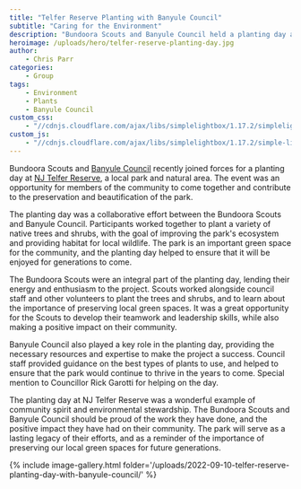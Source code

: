 ```yaml
---
title: "Telfer Reserve Planting with Banyule Council"
subtitle: "Caring for the Environment"
description: "Bundoora Scouts and Banyule Council held a planting day at NJ Telfer reserve in Bundoora"
heroimage: /uploads/hero/telfer-reserve-planting-day.jpg
author:
    - Chris Parr
categories:
    - Group
tags:
    - Environment
    - Plants
    - Banyule Council
custom_css:
    - "//cdnjs.cloudflare.com/ajax/libs/simplelightbox/1.17.2/simplelightbox.min.css"
custom_js:
    - "//cdnjs.cloudflare.com/ajax/libs/simplelightbox/1.17.2/simple-lightbox.min.js"
---
```


Bundoora Scouts and [Banyule Council](https://www.banyule.vic.gov.au/) recently joined forces for a planting day at [NJ Telfer Reserve](https://www.google.com/maps/place/N+J+Telfer+Reserve,+Bundoora+VIC+3083/), a local park and natural area. The event was an opportunity for members of the community to come together and contribute to the preservation and beautification of the park.

The planting day was a collaborative effort between the Bundoora Scouts and Banyule Council. Participants worked together to plant a variety of native trees and shrubs, with the goal of improving the park's ecosystem and providing habitat for local wildlife. The park is an important green space for the community, and the planting day helped to ensure that it will be enjoyed for generations to come.

The Bundoora Scouts were an integral part of the planting day, lending their energy and enthusiasm to the project. Scouts worked alongside council staff and other volunteers to plant the trees and shrubs, and to learn about the importance of preserving local green spaces. It was a great opportunity for the Scouts to develop their teamwork and leadership skills, while also making a positive impact on their community.

Banyule Council also played a key role in the planting day, providing the necessary resources and expertise to make the project a success. Council staff provided guidance on the best types of plants to use, and helped to ensure that the park would continue to thrive in the years to come. Special mention to Councillor Rick Garotti for helping on the day.

The planting day at NJ Telfer Reserve was a wonderful example of community spirit and environmental stewardship. The Bundoora Scouts and Banyule Council should be proud of the work they have done, and the positive impact they have had on their community. The park will serve as a lasting legacy of their efforts, and as a reminder of the importance of preserving our local green spaces for future generations.

{% include image-gallery.html folder='/uploads/2022-09-10-telfer-reserve-planting-day-with-banyule-council/' %}
